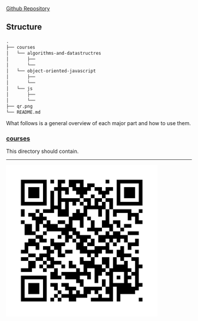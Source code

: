 [Github Repository](https://github.com/RussellAbraham/javascript/)

## Structure

```
.
├── courses
│   └── algorithms-and-datastructres
│       ├── 
│       └── 
│   └── object-oriented-javascript
│       ├── 
│       └── 
│   └── js
│       ├── 
│       └── 
├── qr.png
└── README.md
```

What follows is a general overview of each major part and how to use them.

### [courses](https://github.com/RussellAbraham/javascript/courses/)

This directory should contain. 

<hr>

![JavaScript](qr.png)
